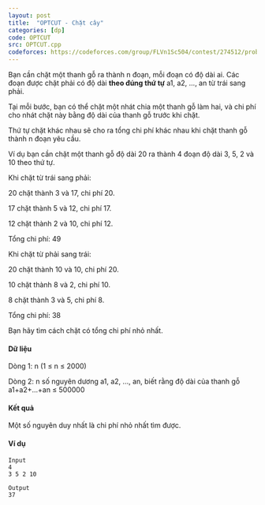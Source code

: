 ```yaml
---
layout: post
title:  "OPTCUT - Chặt cây"
categories: [dp]
code: OPTCUT
src: OPTCUT.cpp
codeforces: https://codeforces.com/group/FLVn1Sc504/contest/274512/problem/W
---
```




  






Bạn cần chặt một thanh gỗ ra thành n đoạn, mỗi đoạn có độ dài ai. Các đoạn được chặt phải có độ dài **theo đúng thứ tự** a1, a2, ..., an từ trái sang phải.

Tại mỗi bước, bạn có thể chặt một nhát chia một thanh gỗ làm hai, và chi phí cho nhát chặt này bằng độ dài của thanh gỗ trước khi chặt.

Thứ tự chặt khác nhau sẽ cho ra tổng chi phí khác nhau khi chặt thanh gỗ thành n đoạn yêu cầu.

Ví dụ bạn cần chặt một thanh gỗ độ dài 20 ra thành 4 đoạn độ dài 3, 5, 2 và 10 theo thứ tự.

Khi chặt từ trái sang phải:

20 chặt thành 3 và 17, chi phí 20.

17 chặt thành 5 và 12, chi phí 17.

12 chặt thành 2 và 10, chi phí 12.

Tổng chi phí: 49

Khi chặt từ phải sang trái:

20 chặt thành 10 và 10, chi phí 20.

10 chặt thành 8 và 2, chi phí 10.

8 chặt thành 3 và 5, chi phí 8.

Tổng chi phí: 38

Bạn hãy tìm cách chặt có tổng chi phí nhỏ nhất.

#### Dữ liệu

Dòng 1: n (1 ≤ n ≤ 2000)

Dòng 2: n số nguyên dương a1, a2, ..., an, biết rằng độ dài của thanh gỗ a1+a2+...+an ≤ 500000

#### Kết quả

Một số nguyên duy nhất là chi phí nhỏ nhất tìm được.

#### Ví dụ

```
Input
4
3 5 2 10

Output
37

```

<!--more-->

